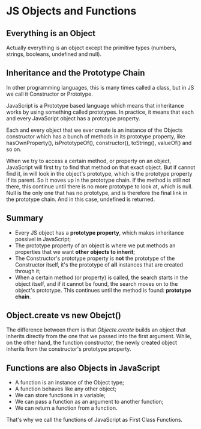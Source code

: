 # JS Objects and Functions

## Everything is an Object
Actually everything is an object except the primitive types (numbers, strings, booleans, undefined and null).

## Inheritance and the Prototype Chain
In other programming languages, this is many times called a class, but in JS we call it Constructor or Prototype.

JavaScript is a Prototype based language which means that inheritance works by using something called prototypes. In practice, it means that each and every JavaScript object has a prototype property.

Each and every object that we ever create is an instance of the Objects constructor which has a bunch of methods in its prototype property, like hasOwnProperty(), isPrototypeOf(), constructor(), toString(), valueOf() and so on.

When we try to access a certain method, or property on an object, JavaScript will first try to find that method on that exact object. But if cannot find it, in will look in the object's prototype, which is the prototype property if its parent. So it moves up in the prototype chain. If the method is still not there, this continue until there is no more prototype to look at, which is null. Null is the only one that has no prototype, and is therefore the final link in the prototype chain. And in this case, undefined is returned.

## Summary
- Every JS object has a __prototype property__, which makes inheritance possivel in JavaScript;
- The prototype property of an object is where we put methods an properties that we want __other objects to inherit__;
- The Constructor's prototype property is __not__ the prototype of the Constructor itself, it's the prototype of __all__ instances that are created through it;
-  When a certain method (or property) is called, the search starts in the object itself, and if it cannot be found, the search moves on to the object's prototype. This continues until the method is found: __prototype chain__.

## Object.create vs new Obejct()
The difference between them is that _Objecte.create_ builds an object that inherits directly from the one that we passed into the first argument. While, on the other hand, the function constructor, the newly created object inherits from the constructor's prototype property.

## Functions are also Objects in JavaScript
- A function is an instance of the Object type;
- A function behaves like any other object;
- We can store functions in a variable;
- We can pass a function as an argument to another function;
- We can return a function from a function.

That's why we call the functions of JavaScript as First Class Functions.